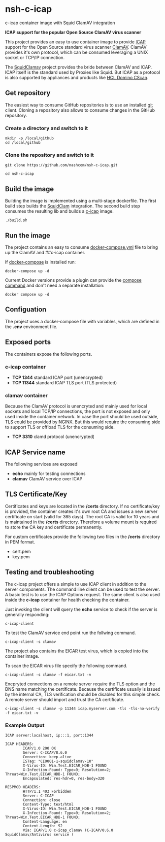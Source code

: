 # nsh-c-icap
c-icap container image with Squid ClamAV integration

**ICAP support for the popular Open Source ClamAV virus scanner**


This project provides an easy to use container image to provide [ICAP](https://datatracker.ietf.org/doc/html/rfc3507) support for the Open Source standard virus scanner [ClamAV](https://www.clamav.net/).
ClamAV provides it's own protocol, which can be consumed leveraging a UNIX socket or TCP/IP connection.

The [SquidClamav](https://squidclamav.darold.net/) project provides the bride between ClamAV and ICAP.
ICAP itself is the standard used by Proxies like Squid. But ICAP as a protocol is also supported by appliances and products like [HCL Domino CScan](https://help.hcltechsw.com/domino/14.0.0/admin/conf_scanningattachmentsforviruses.html).


## Get repository

The easiest way to consume GitHub repositories is to use an installed [git](https://git-scm.com/) client.
Cloning a repository also allows to consume changes in the GitHub repository.


### Create a directory and switch to it

```
mkdir -p /local/github
cd /local/github
```

### Clone the repository and switch to it

```
git clone https://github.com/nashcom/nsh-c-icap.git

cd nsh-c-icap
```

## Build the image

Building the image is implemented using a multi-stage dockerfile.
The first build step builds the [SquidClam](https://squidclamav.darold.net/) integration.
The second build step consumes the resulting lib and builds a [c-icap](c-icap.sourceforge.net) image.


```
./build.sh
```

## Run the image

The project contains an easy to consume [docker-compose.yml](https://docs.docker.com/compose/compose-file/) file to bring up the ClamAV and ##c-icap container.

If [docker-compose](https://docs.docker.com/compose/) is installed run:

```
docker-compose up -d
```

Current Docker versions provide a plugin can provide the [compose command](https://docs.docker.com/compose/reference/) and don't need a separate installation:


```
docker compose up -d
```


## Configuation

The project uses a docker-compose file with variables, which are defined in the **.env** environment file.


## Exposed ports

The containers expose the following ports.

### c-icap container

- **TCP 1344** standard ICAP port (unencrypted)
- **TCP 11344** standard ICAP TLS port (TLS protected)

### clamav container

Because the ClamAV protocol is unencryted and mainly used for local sockets and local TCP/IP connections, the port is not exposed and only used inside the container network.
In case the port should be used outside, TLS could be provided by NGINX. But this would require the consuming side to support TLS or offload TLS for the consuming side.

- **TCP 3310** clamd protocol (unencrypted)


## ICAP Service name

The following services are exposed

- **echo** mainly for testing connections
- **clamav** ClamAV service over ICAP


## TLS Certificate/Key

Certificates and keys are located in the **/certs** directory.
If no certificate/key is provided, the container creates it's own root CA and issues a new server certificate on start (valid for 365 days).
The root CA is valid for 10 years and is maintained in the **/certs** directory.
Therefore a volume mount is required to store the CA key and certificate permanently.

For custom certificates provide the following two files in the **/certs** directory in PEM format.

- cert.pem
- key.pem


## Testing and troubleshooting

The c-icap project offers a simple to use ICAP client in addition to the server components.
The command line client can be used to test the server. A basic test is to use the ICAP Options request.
The same client is also used inside the **c-icap** container for health checking the container.

Just invoking the client will query the **echo** service to check if the server is generally responding:


```
c-icap-client
```

To test the ClamAV service end point run the follwing command.


```
c-icap-client -s clamav
```

The project also contains the EICAR test virus, which is copied into the container image.


To scan the EICAR virus file specify the following command.


```
c-icap-client -s clamav -f eicar.txt -v
```

Encpryted connections on a remote server require the TLS option and the DNS name matching the certificate.
Because the certificate usually is issued by the internal CA, TLS verification should be disabled for this simple check.
A remote server should import and trust the CA certificate.


```
c-icap-client -s clamav -p 11344 icap.myserver.com -tls -tls-no-verify -f eicar.txt -v
```


### Example Output


```
ICAP server:localhost, ip:::1, port:1344

ICAP HEADERS:
        ICAP/1.0 200 OK
        Server: C-ICAP/0.6.0
        Connection: keep-alive
        ISTag: "CI0001-1-squidclamav-10"
        X-Virus-ID: Win.Test.EICAR_HDB-1 FOUND
        X-Infection-Found: Type=0; Resolution=2; Threat=Win.Test.EICAR_HDB-1 FOUND;
        Encapsulated: res-hdr=0, res-body=320

RESPMOD HEADERS:
        HTTP/1.1 403 Forbidden
        Server: C-ICAP
        Connection: close
        Content-Type: text/html
        X-Virus-ID: Win.Test.EICAR_HDB-1 FOUND
        X-Infection-Found: Type=0; Resolution=2; Threat=Win.Test.EICAR_HDB-1 FOUND;
        Content-Language: en
        Content-Length: 92
        Via: ICAP/1.0 c-icap_clamav (C-ICAP/0.6.0 SquidClamav/Antivirus service )
```
